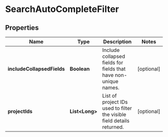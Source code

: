 # SearchAutoCompleteFilter

## Properties
Name | Type | Description | Notes
------------ | ------------- | ------------- | -------------
**includeCollapsedFields** | **Boolean** | Include collapsed fields for fields that have non-unique names. |  [optional]
**projectIds** | **List&lt;Long&gt;** | List of project IDs used to filter the visible field details returned. |  [optional]
